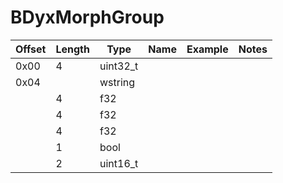 # BDyxMorphGroup

| Offset | Length | Type     | Name | Example | Notes |
| ------ | ------ | -------- | ---- | ------- | ----- |
| 0x00   | 4      | uint32_t |      |         |       |
| 0x04   |        | wstring  |      |         |       |
|        | 4      | f32      |      |         |       |
|        | 4      | f32      |      |         |       |
|        | 4      | f32      |      |         |       |
|        | 1      | bool     |      |         |       |
|        | 2      | uint16_t |      |         |       |
